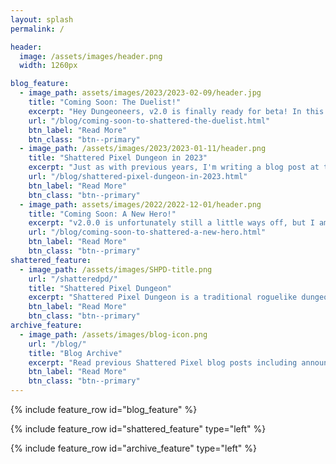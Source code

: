 ```yaml
---
layout: splash
permalink: /

header:
  image: /assets/images/header.png
  width: 1260px

blog_feature:
  - image_path: assets/images/2023/2023-02-09/header.jpg
    title: "Coming Soon: The Duelist!"
    excerpt: "Hey Dungeoneers, v2.0 is finally ready for beta! In this blog post I'm going to share some more details Shattered's first new hero!"
    url: "/blog/coming-soon-to-shattered-the-duelist.html"
    btn_label: "Read More"
    btn_class: "btn--primary"
  - image_path: /assets/images/2023/2023-01-11/header.png
    title: "Shattered Pixel Dungeon in 2023"
    excerpt: "Just as with previous years, I'm writing a blog post at the start of 2023 to summarize my longer-term plans for Shattered Pixel Dungeon!"
    url: "/blog/shattered-pixel-dungeon-in-2023.html"
    btn_label: "Read More"
    btn_class: "btn--primary"
  - image_path: assets/images/2022/2022-12-01/header.png
    title: "Coming Soon: A New Hero!"
    excerpt: "v2.0.0 is unfortunately still a little ways off, but I am far enough into development that I've got a bunch of details to share! The major focus of v2.0.0 is a brand new hero!"
    url: "/blog/coming-soon-to-shattered-a-new-hero.html"
    btn_label: "Read More"
    btn_class: "btn--primary"
shattered_feature:
  - image_path: /assets/images/SHPD-title.png
    url: "/shatteredpd/"
    title: "Shattered Pixel Dungeon"
    excerpt: "Shattered Pixel Dungeon is a traditional roguelike dungeon crawler that's simple to start but hard to master! Every game is a unique challenge, with four different heroes, randomized levels and enemies, and hundreds of items to collect and use."
    btn_label: "Read More"
    btn_class: "btn--primary"
archive_feature:
  - image_path: /assets/images/blog-icon.png
    url: "/blog/"
    title: "Blog Archive"
    excerpt: "Read previous Shattered Pixel blog posts including announcements, design overviews, and teasers! The blog includes a full history of my dev work since I started Shattered Pixel Dungeon in 2014."
    btn_label: "Read More"
    btn_class: "btn--primary"
---
```


{% include feature_row id="blog_feature" %}

{% include feature_row id="shattered_feature" type="left" %}

{% include feature_row id="archive_feature" type="left" %}